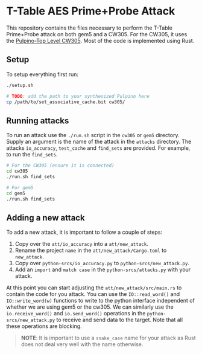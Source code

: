 # T-Table AES Prime+Probe Attack

This repository contains the files necessary to perform the T-Table Prime+Probe
attack on both gem5 and a CW305. For the CW305, it uses the [Pulpino-Top Level
CW305][pulpino-top]. Most of the code is implemented using Rust.

## Setup

To setup everything first run:

```bash
./setup.sh

# TODO: add the path to your synthesized Pulpino here
cp /path/to/set_associative_cache.bit cw305/
```

## Running attacks

To run an attack use the `./run.sh` script in the `cw305` or `gem5` directory.
Supply an argument is the name of the attack in the `attacks` directory. The
attacks `io_accuracy`, `test_cache` and `find_sets` are provided. For example,
to run the `find_sets`.

```bash
# For the CW305 (ensure it is connected)
cd cw305
./run.sh find_sets

# For gem5
cd gem5
./run.sh find_sets
```

## Adding a new attack

To add a new attack, it is important to follow a couple of steps:

1. Copy over the `att/io_accuracy` into a `att/new_attack`.
2. Rename the project `name` in the `att/new_attack/Cargo.toml` to `new_attack`.
3. Copy over `python-srcs/io_accuracy.py` to `python-srcs/new_attack.py`.
4. Add an `import` and `match case` in the `python-srcs/attacks.py` with your
      attack.

At this point you can start adjusting the `att/new_attack/src/main.rs` to
contain the code for you attack. You can use the `IO::read_word()` and
`IO::write_word(w)` functions to write to the python interface independent of
whether we are using gem5 or the cw305. We can similarly use the
`io.receive_word()` and `io.send_word()` operations in the
`python-srcs/new_attack.py` to receive and send data to the target. Note that
all these operations are blocking.

> **NOTE**: It is important to use a `snake_case` name for your attack as
> Rust does not deal very well with the name otherwise.

[pulpino-top]: https://github.com/coastalwhite/pulpino-top-level-cw305
